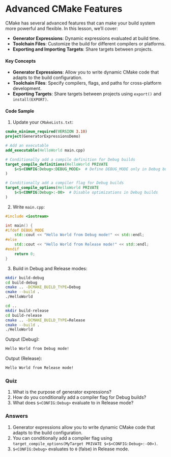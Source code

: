 # Advanced CMake Features

CMake has several advanced features that can make your build system more powerful and flexible. In this lesson, we’ll cover:

* **Generator Expressions**: Dynamic expressions evaluated at build time.
* **Toolchain Files**: Customize the build for different compilers or platforms.
* **Exporting and Importing Targets**: Share targets between projects.

#### Key Concepts

* **Generator Expressions**: Allow you to write dynamic CMake code that adapts to the build configuration.
* **Toolchain Files**: Specify compilers, flags, and paths for cross-platform development.
* **Exporting Targets**: Share targets between projects using `export()` and `install(EXPORT)`.

#### Code Sample

1. Update your `CMakeLists.txt`:

```cmake
cmake_minimum_required(VERSION 3.10)
project(GeneratorExpressionsDemo)

# Add an executable
add_executable(HelloWorld main.cpp)

# Conditionally add a compile definition for Debug builds
target_compile_definitions(HelloWorld PRIVATE
    $<$<CONFIG:Debug>:DEBUG_MODE>  # Define DEBUG_MODE only in Debug builds
)

# Conditionally add a compiler flag for Debug builds
target_compile_options(HelloWorld PRIVATE
    $<$<CONFIG:Debug>:-O0>  # Disable optimizations in Debug builds
)
```

2. Write `main.cpp`:

```cpp
#include <iostream>

int main() {
#ifdef DEBUG_MODE
    std::cout << "Hello World from Debug mode!" << std::endl;
#else
    std::cout << "Hello World from Release mode!" << std::endl;
#endif
    return 0;
}
```

3. Build in Debug and Release modes:

```bash
mkdir build-debug
cd build-debug
cmake .. -DCMAKE_BUILD_TYPE=Debug
cmake --build .
./HelloWorld

cd ..
mkdir build-release
cd build-release
cmake .. -DCMAKE_BUILD_TYPE=Release
cmake --build .
./HelloWorld
```

Output (Debug):

```bash
Hello World from Debug mode!
```

Output (Release):

```bash
Hello World from Release mode!
```

### Quiz

1. What is the purpose of generator expressions?
2. How do you conditionally add a compiler flag for Debug builds?
3. What does `$<CONFIG:Debug>` evaluate to in Release mode?

### Answers

1. Generator expressions allow you to write dynamic CMake code that adapts to the build configuration.
2. You can conditionally add a compiler flag using `target_compile_options(MyTarget PRIVATE $<$<CONFIG:Debug>:-O0>)`.
3. `$<CONFIG:Debug>` evaluates to `0` (false) in Release mode.
